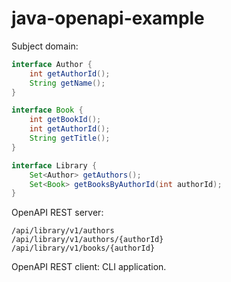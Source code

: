 # java-openapi-example

Subject domain:
```java
interface Author {
    int getAuthorId();
    String getName();
}

interface Book {
    int getBookId();
    int getAuthorId();
    String getTitle();
}

interface Library {
    Set<Author> getAuthors();
    Set<Book> getBooksByAuthorId(int authorId);
}
```

OpenAPI REST server:
```
/api/library/v1/authors
/api/library/v1/authors/{authorId}
/api/library/v1/books/{authorId}
```

OpenAPI REST client: CLI application.